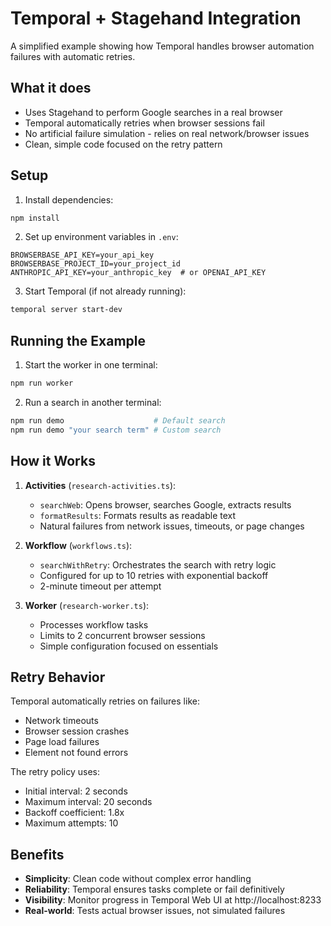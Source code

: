 # Temporal + Stagehand Integration

A simplified example showing how Temporal handles browser automation failures with automatic retries.

## What it does

- Uses Stagehand to perform Google searches in a real browser
- Temporal automatically retries when browser sessions fail
- No artificial failure simulation - relies on real network/browser issues
- Clean, simple code focused on the retry pattern

## Setup

1. Install dependencies:
```bash
npm install
```

2. Set up environment variables in `.env`:
```
BROWSERBASE_API_KEY=your_api_key
BROWSERBASE_PROJECT_ID=your_project_id
ANTHROPIC_API_KEY=your_anthropic_key  # or OPENAI_API_KEY
```

3. Start Temporal (if not already running):
```bash
temporal server start-dev
```

## Running the Example

1. Start the worker in one terminal:
```bash
npm run worker
```

2. Run a search in another terminal:
```bash
npm run demo                    # Default search
npm run demo "your search term" # Custom search
```

## How it Works

1. **Activities** (`research-activities.ts`):
   - `searchWeb`: Opens browser, searches Google, extracts results
   - `formatResults`: Formats results as readable text
   - Natural failures from network issues, timeouts, or page changes

2. **Workflow** (`workflows.ts`):
   - `searchWithRetry`: Orchestrates the search with retry logic
   - Configured for up to 10 retries with exponential backoff
   - 2-minute timeout per attempt

3. **Worker** (`research-worker.ts`):
   - Processes workflow tasks
   - Limits to 2 concurrent browser sessions
   - Simple configuration focused on essentials

## Retry Behavior

Temporal automatically retries on failures like:
- Network timeouts
- Browser session crashes  
- Page load failures
- Element not found errors

The retry policy uses:
- Initial interval: 2 seconds
- Maximum interval: 20 seconds
- Backoff coefficient: 1.8x
- Maximum attempts: 10

## Benefits

- **Simplicity**: Clean code without complex error handling
- **Reliability**: Temporal ensures tasks complete or fail definitively
- **Visibility**: Monitor progress in Temporal Web UI at http://localhost:8233
- **Real-world**: Tests actual browser issues, not simulated failures
